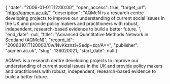 {
  "date": "2006-01-01T12:00:00", 
  "open_access": true, 
  "target_url": "http://aqmen.ac.uk/", 
  "description": "AQMeN is a research centre developing projects to improve our understanding of current social issues in the UK and provide policy makers and practitioners with robust, independent, research-based evidence to build a better future. ", 
  "end_date": null, 
  "title": "Advanced Quantitative Methods Network in Scotland (AQMeN)", 
  "record_id": "20060101T120000/0w/NvKkznzi+Sedp+zqr/A==", 
  "publisher": "aqmen.ac.uk", 
  "slug": 136020021, 
  "start_date": null
}

AQMeN is a research centre developing projects to improve our understanding of current social issues in the UK and provide policy makers and practitioners with robust, independent, research-based evidence to build a better future. 
